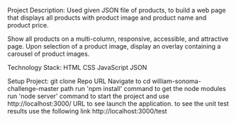 Project Description:
Used given JSON file of products, to build a web page that displays all products with product image and product name and product price.

Show all products on a multi-column, responsive, accessible, and attractive page. Upon selection of a product image, display an overlay containing a carousel of product images.

Technology Stack:
HTML
CSS
JavaScript
JSON

Setup Project:
git clone Repo URL
Navigate to cd william-sonoma-challenge-master path
run 'npm install' command to get the node modules 
run 'node server' command to start the project and use http://localhost:3000/ URL to see launch the application.
to see the unit test results use the following link http://localhost:3000/test 





